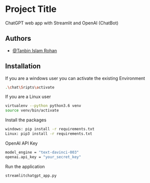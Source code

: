 
# Project Title

ChatGPT web app with Streamlit and OpenAI (ChatBot)


## Authors

- [@Tanbin Islam Rohan](https://www.github.com/tirohan)


## Installation

If you are a windows user you can activate the existing Environment

```bash
.\chat\Sripts\activate

```
If you are a Linux user

```bash
virtualenv --python python3.6 venv
source venv/bin/activate
```
Install the packages

```bash
windows: pip install -r requirements.txt
Linux: pip3 install -r requirements.txt 
```

OpenAI API Key

```bash
model_engine = "text-davinci-003"
openai.api_key = "your_secret_key"
```
Run the application

```bash
streamlitchatgpt_app.py
```
